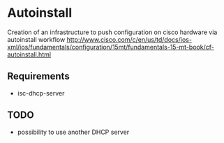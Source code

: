 # Autoinstall
Creation of an infrastructure to push configuration on cisco hardware via autoinstall workflow
http://www.cisco.com/c/en/us/td/docs/ios-xml/ios/fundamentals/configuration/15mt/fundamentals-15-mt-book/cf-autoinstall.html

## Requirements
* isc-dhcp-server

## TODO
* possibility to use another DHCP server
